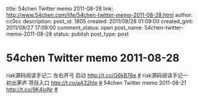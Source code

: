 title: 54chen Twitter memo 2011-08-28 
link: http://www.54chen.com/life/54chen-twitter-memo-2011-08-28.html
author: cc0cc
description: 
post_id: 1805
created: 2011/08/28 01:09:00
created_gmt: 2011/08/27 17:09:00
comment_status: open
post_name: 54chen-twitter-memo-2011-08-28
status: publish
post_type: post

# 54chen Twitter memo 2011-08-28 

riak源码阅读手记二 左右开弓 启动 <http://t.co/G6kB76e> [#](http://twitter.com/54chen/statuses/106192647915446272) riak源码阅读手记一 初出茅庐 项目入口 <http://t.co/aA32hlp> [#](http://twitter.com/54chen/statuses/105618365443358720) 54chen Twitter memo 2011-08-21 <http://t.co/9K4IoNr> [#](http://twitter.com/54chen/statuses/105099916141010944)